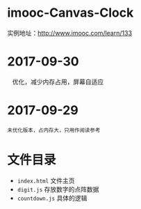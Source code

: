 # imooc-Canvas-Clock
实例地址：http://www.imooc.com/learn/133

# 2017-09-30
    优化，减少内存占用，屏幕自适应
# 2017-09-29
    未优化版本，占内存大，只用作阅读参考

# 文件目录
* `index.html` 文件主页
* `digit.js` 存放数字的点阵数据
* `countdown.js` 具体的逻辑
